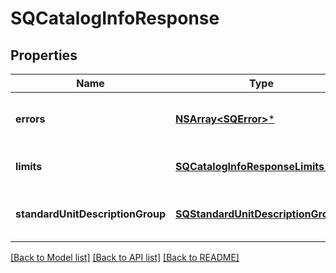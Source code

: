 # SQCatalogInfoResponse

## Properties
Name | Type | Description | Notes
------------ | ------------- | ------------- | -------------
**errors** | [**NSArray&lt;SQError&gt;***](SQError.md) | Any errors that occurred during the request. | [optional] 
**limits** | [**SQCatalogInfoResponseLimits***](SQCatalogInfoResponseLimits.md) | Limits that apply to this API. | [optional] 
**standardUnitDescriptionGroup** | [**SQStandardUnitDescriptionGroup***](SQStandardUnitDescriptionGroup.md) | Names and abbreviations for standard units. | [optional] 

[[Back to Model list]](../README.md#documentation-for-models) [[Back to API list]](../README.md#documentation-for-api-endpoints) [[Back to README]](../README.md)


